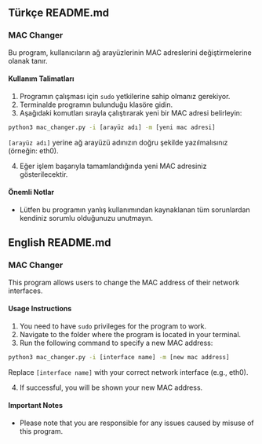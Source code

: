 ## Türkçe README.md

### MAC Changer

Bu program, kullanıcıların ağ arayüzlerinin MAC adreslerini değiştirmelerine olanak tanır.

#### Kullanım Talimatları

1. Programın çalışması için `sudo` yetkilerine sahip olmanız gerekiyor.
2. Terminalde programın bulunduğu klasöre gidin.
3. Aşağıdaki komutları sırayla çalıştırarak yeni bir MAC adresi belirleyin:

```sh
python3 mac_changer.py -i [arayüz adı] -m [yeni mac adresi]
```

`[arayüz adı]` yerine ağ arayüzü adınızın doğru şekilde yazılmalısınız (örneğin: eth0).

4. Eğer işlem başarıyla tamamlandığında yeni MAC adresiniz gösterilecektir.

#### Önemli Notlar
- Lütfen bu programın yanlış kullanımından kaynaklanan tüm sorunlardan kendiniz sorumlu olduğunuzu unutmayın.

## English README.md

### MAC Changer

This program allows users to change the MAC address of their network interfaces.

#### Usage Instructions

1. You need to have `sudo` privileges for the program to work.
2. Navigate to the folder where the program is located in your terminal.
3. Run the following command to specify a new MAC address:

```sh
python3 mac_changer.py -i [interface name] -m [new mac address]
```

Replace `[interface name]` with your correct network interface (e.g., eth0).
 
4. If successful, you will be shown your new MAC address.

#### Important Notes
- Please note that you are responsible for any issues caused by misuse of this program.

